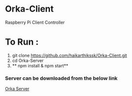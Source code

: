 # Orka-Client
Raspberry Pi Client Controller

# To Run :
1. git clone https://github.com/haikarthikssk/Orka-Client.git
2. cd Orka-Server
3. ** npm install & npm start**

### Server can be downloaded from the below link
[Orka Server](https://haikarthikssk.github.io/Orka-Server/)
